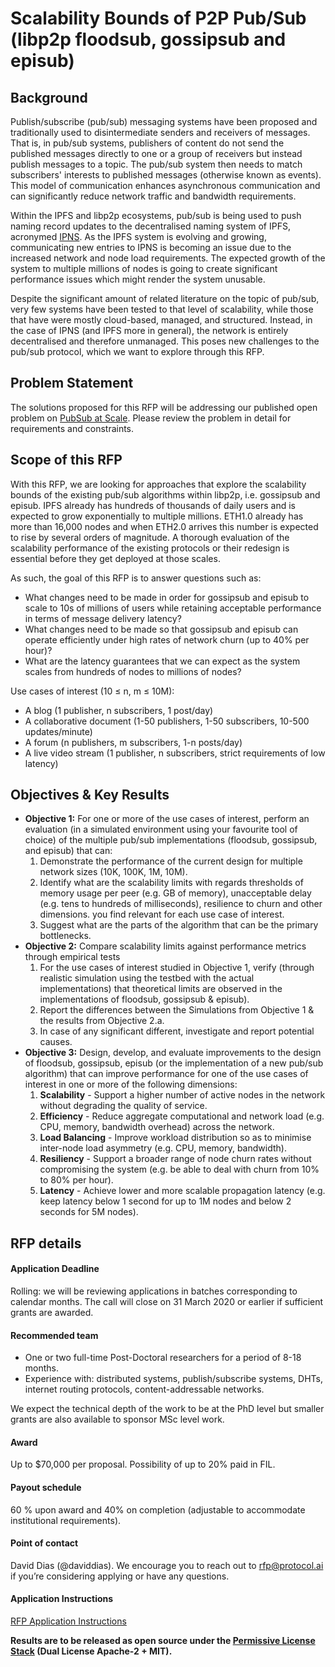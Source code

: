 # Scalability Bounds of P2P Pub/Sub (libp2p floodsub, gossipsub and episub)


## Background

Publish/subscribe (pub/sub) messaging systems have been proposed and traditionally used to disintermediate senders and receivers of messages. That is, in pub/sub systems, publishers of content do not send the published messages directly to one or a group of receivers but instead publish messages to a topic. The pub/sub system then needs to match subscribers' interests to published messages (otherwise known as events). This model of communication enhances asynchronous communication and can significantly reduce network traffic and bandwidth requirements.

Within the IPFS and libp2p ecosystems, pub/sub is being used to push naming record updates to the decentralised naming system of IPFS, acronymed [IPNS](https://docs.ipfs.io/guides/concepts/ipns/). As the IPFS system is evolving and growing, communicating new entries to IPNS is becoming an issue due to the increased network and node load requirements. The expected growth of the system to multiple millions of nodes is going to create significant performance issues which might render the system unusable.

Despite the significant amount of related literature on the topic of pub/sub, very few systems have been tested to that level of scalability, while those that have were mostly cloud-based, managed, and structured. Instead, in the case of IPNS (and IPFS more in general), the network is entirely decentralised and therefore unmanaged. This poses new challenges to the pub/sub protocol, which we want to explore through this RFP.


## Problem Statement

The solutions proposed for this RFP will be addressing our published open problem on [PubSub at Scale](https://github.com/libp2p/notes/blob/master/OPEN_PROBLEMS/PUBSUB_AT_SCALE.md). Please review the problem in detail for requirements and constraints.


## Scope of this RFP

With this RFP, we are looking for approaches that explore the scalability bounds of the existing pub/sub algorithms within libp2p, i.e. gossipsub and episub. IPFS already has hundreds of thousands of daily users and is expected to grow exponentially to multiple millions. ETH1.0 already has more than 16,000 nodes and when ETH2.0 arrives this number is expected to rise by several orders of magnitude. A thorough evaluation of the scalability performance of the existing protocols or their redesign is essential before they get deployed at those scales.

As such, the goal of this RFP is to answer questions such as:
* What changes need to be made in order for gossipsub and episub to scale to 10s of millions of users while retaining acceptable performance in terms of message delivery latency?
* What changes need to be made so that gossipsub and episub can operate efficiently under high rates of network churn (up to 40% per hour)?
* What are the latency guarantees that we can expect as the system scales from hundreds of nodes to millions of nodes?

Use cases of interest (10 ≤ n, m ≤ 10M):
* A blog (1 publisher,  n subscribers, 1 post/day)
* A collaborative document (1-50 publishers, 1-50 subscribers, 10-500 updates/minute)
* A forum (n publishers, m subscribers,  1-n posts/day)
* A live video stream (1 publisher, n subscribers, strict requirements of low latency)


## Objectives & Key Results

* **Objective 1:** For one or more of the use cases of interest, perform an evaluation (in a simulated environment using your favourite tool of choice) of the multiple pub/sub implementations (floodsub, gossipsub, and episub) that can:
    1. Demonstrate the performance of the current design for multiple network sizes (10K, 100K, 1M, 10M).
    2. Identify what are the scalability limits with regards thresholds of memory usage per peer (e.g. GB of memory), unacceptable delay (e.g. tens to hundreds of milliseconds), resilience to churn and other dimensions. you find relevant for each use case of interest.
    3. Suggest what are the parts of the algorithm that can be the primary bottlenecks.
* **Objective 2:** Compare scalability limits against performance metrics through empirical tests
    1. For the use cases of interest studied in Objective 1, verify (through realistic simulation using the testbed with the actual implementations) that theoretical limits are observed in the implementations of floodsub, gossipsub & episub).
    2. Report the differences between the Simulations from Objective 1 & the results from Objective 2.a.
    3. In case of any significant different, investigate and report potential causes.
* **Objective 3:** Design, develop, and evaluate improvements to the design of floodsub, gossipsub, episub (or the implementation of a new pub/sub algorithm) that can improve performance  for one of the use cases of interest in one or more of the following dimensions:
    1. **Scalability** - Support a higher number of active nodes in the network without degrading the quality of service.
    2. **Efficiency** -  Reduce aggregate computational and network load (e.g. CPU, memory, bandwidth overhead) across the network.
    3. **Load Balancing** - Improve workload distribution so as to minimise inter-node load asymmetry (e.g. CPU, memory, bandwidth).
    4. **Resiliency** - Support a broader range of node churn rates without compromising the system (e.g. be able to deal with churn from 10% to 80% per hour).
    5. **Latency** - Achieve lower and more scalable propagation latency (e.g. keep latency below 1 second for up to 1M nodes and below 2 seconds for 5M nodes).


## RFP details


#### Application Deadline

Rolling: we will be reviewing applications in batches corresponding to calendar months. The call will close on 31 March 2020 or earlier if sufficient grants are awarded.


#### Recommended team

* One or two full-time Post-Doctoral researchers for a period of 8-18 months.
* Experience with: distributed systems, publish/subscribe systems, DHTs, internet routing protocols, content-addressable networks.

We expect the technical depth of the work to be at the PhD level but smaller grants are also available to sponsor MSc level work.


#### Award

Up to $70,000 per proposal. Possibility of up to 20% paid in FIL.


#### Payout schedule

60 % upon award and 40% on completion (adjustable to accommodate institutional requirements).


#### Point of contact

David Dias (@daviddias). We encourage you to reach out to rfp@protocol.ai if you’re considering applying or have any questions.

#### Application Instructions

[RFP Application Instructions](https://github.com/protocol/research-RFPs/blob/master/RFP-application-instructions.md)

**Results are to be released as open source under the [Permissive License Stack](https://protocol.ai/blog/announcing-the-permissive-license-stack/) (Dual License Apache-2 + MIT).**
